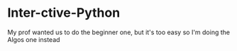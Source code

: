 # Inter-ctive-Python
My prof wanted us to do the beginner one, but it's too easy so I'm doing the Algos one instead
